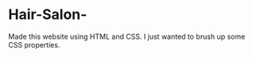 # Hair-Salon-
Made this website using HTML and CSS. I just wanted to brush up some CSS properties. 
